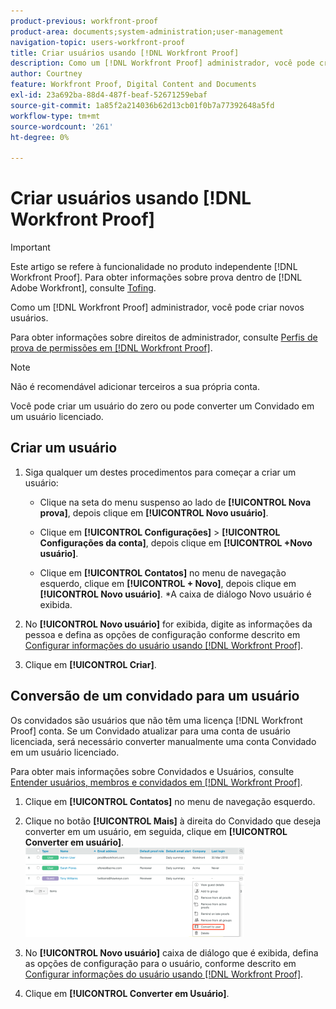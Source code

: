 ```yaml
---
product-previous: workfront-proof
product-area: documents;system-administration;user-management
navigation-topic: users-workfront-proof
title: Criar usuários usando [!DNL Workfront Proof]
description: Como um [!DNL Workfront Proof] administrador, você pode criar novos usuários.
author: Courtney
feature: Workfront Proof, Digital Content and Documents
exl-id: 23a692ba-88d4-487f-beaf-52671259ebaf
source-git-commit: 1a85f2a214036b62d13cb01f0b7a77392648a5fd
workflow-type: tm+mt
source-wordcount: '261'
ht-degree: 0%

---
```


# Criar usuários usando [!DNL Workfront Proof]

>[!IMPORTANT]
>
>Este artigo se refere à funcionalidade no produto independente [!DNL Workfront Proof]. Para obter informações sobre prova dentro de [!DNL Adobe Workfront], consulte [Tofing](../../../review-and-approve-work/proofing/proofing.md).

Como um [!DNL Workfront Proof] administrador, você pode criar novos usuários.

Para obter informações sobre direitos de administrador, consulte [Perfis de prova de permissões em [!DNL Workfront Proof]](../../../workfront-proof/wp-acct-admin/account-settings/proof-perm-profiles-in-wp.md).

>[!NOTE]
>
>Não é recomendável adicionar terceiros a sua própria conta.

Você pode criar um usuário do zero ou pode converter um Convidado em um usuário licenciado.

## Criar um usuário

1. Siga qualquer um destes procedimentos para começar a criar um usuário:

   * Clique na seta do menu suspenso ao lado de **[!UICONTROL Nova prova]**, depois clique em **[!UICONTROL Novo usuário]**.

   * Clique em **[!UICONTROL Configurações]** > **[!UICONTROL Configurações da conta]**, depois clique em **[!UICONTROL +Novo usuário]**.

   * Clique em **[!UICONTROL Contatos]** no menu de navegação esquerdo, clique em **[!UICONTROL + Novo]**, depois clique em **[!UICONTROL Novo usuário]**.
*A caixa de diálogo Novo usuário é exibida.

1. No **[!UICONTROL Novo usuário]** for exibida, digite as informações da pessoa e defina as opções de configuração conforme descrito em [Configurar informações do usuário usando [!DNL Workfront Proof]](../../../workfront-proof/wp-mnguserscontacts/users/configure-user-info.md).

1. Clique em **[!UICONTROL Criar]**.

## Conversão de um convidado para um usuário

Os convidados são usuários que não têm uma licença [!DNL Workfront Proof] conta. Se um Convidado atualizar para uma conta de usuário licenciada, será necessário converter manualmente uma conta Convidado em um usuário licenciado.

Para obter mais informações sobre Convidados e Usuários, consulte [Entender usuários, membros e convidados em [!DNL Workfront Proof]](../../../workfront-proof/wp-mnguserscontacts/contacts/use-members-guests.md).

1. Clique em **[!UICONTROL Contatos]** no menu de navegação esquerdo.
1. Clique no botão **[!UICONTROL Mais]** à direita do Convidado que deseja converter em um usuário, em seguida, clique em **[!UICONTROL Converter em usuário]**.
   ![Captura de tela_2018-03-30_14-08-35.png](assets/screenshot-2018-03-30-14-08-35-350x143.png)

1. No **[!UICONTROL Novo usuário]** caixa de diálogo que é exibida, defina as opções de configuração para o usuário, conforme descrito em [Configurar informações do usuário usando [!DNL Workfront Proof]](../../../workfront-proof/wp-mnguserscontacts/users/configure-user-info.md).

1. Clique em **[!UICONTROL Converter em Usuário]**.
